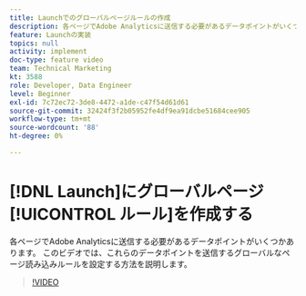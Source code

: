```yaml
---
title: Launchでのグローバルページルールの作成
description: 各ページでAdobe Analyticsに送信する必要があるデータポイントがいくつかあります。 このビデオでは、グローバルページ型ルールを設定して、これらのデータポイントを送信する方法を示します。
feature: Launchの実装
topics: null
activity: implement
doc-type: feature video
team: Technical Marketing
kt: 3588
role: Developer, Data Engineer
level: Beginner
exl-id: 7c72ec72-3de8-4472-a1de-c47f54d61d61
source-git-commit: 32424f3f2b05952fe4df9ea91dcbe51684cee905
workflow-type: tm+mt
source-wordcount: '88'
ht-degree: 0%

---
```


# [!DNL Launch]にグローバルページ[!UICONTROL ルール]を作成する

各ページでAdobe Analyticsに送信する必要があるデータポイントがいくつかあります。 このビデオでは、これらのデータポイントを送信するグローバルなページ読み込みルールを設定する方法を説明します。

>[!VIDEO](https://video.tv.adobe.com/v/28769/?quality=12)
